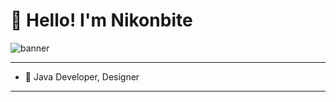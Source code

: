 # 👋 Hello! I'm **Nikonbite**

![banner](https://media.giphy.com/media/dyjrpqaUVqCELGuQVr/giphy.gif)
_____
- 🌱 Java Developer, Designer
_____
